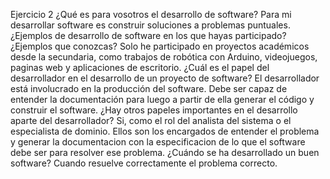 Ejercicio 2
¿Qué es para vosotros el desarrollo de software?
    Para mi desarrollar software es construir soluciones a problemas puntuales. 
¿Ejemplos de desarrollo de software en los que hayas participado? ¿Ejemplos que conozcas?
    Solo he participado en proyectos académicos desde la secundaria, como trabajos de robótica con Arduino, videojuegos, paginas web y aplicaciones de escritorio. 
¿Cuál es el papel del desarrollador en el desarrollo de un proyecto de software?
    El desarrollador está involucrado en la producción del software. Debe ser capaz de entender la documentación para luego a partir de ella generar el código y construir el software. 
¿Hay otros papeles importantes en el desarrollo aparte del desarrollador?
    Si, como el rol del analista del sistema o el especialista de dominio. Ellos son los encargados de entender el problema y generar la documentacion con la especificacion de lo que el software debe ser para resolver ese problema.
¿Cuándo se ha desarrollado un buen software?
    Cuando resuelve correctamente el problema correcto.